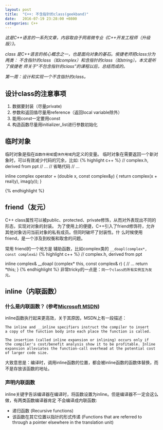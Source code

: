 ```yaml
---
layout: post
title:  "C++: 不含指针的class(geekband)"
date:   2016-07-19 23:28:00 +0800
categories: C++
---
```


*这是C++语言的一系列文章，内容取自于网易微专业《C++开发工程师（升级版）》。*

*class 是C++语言的核心概念之一，也是面向对象的基石。侯捷老师把class分为两类：*
*不含指针的class（如complex）和含指针的class（如string）。本文是听了侯捷老*
*师关于“不包含指针的class”的课程以后，总结而成的。*

*第一周：设计和实现一个不含指针的class。*

## 设计class的注意事项
1. 数据要封装（尽量private)
2. 参数和返回值尽量用reference（返回local variable除外）
3. 能用const一定要用const
4. 构造函数尽量用initializer_list进行参数初始化

## 临时对象
临时对象是指在`函数作用域`或`块作用域`内定义的变量。
临时对象在需要返回一个新对象时，可以有效减少代码的冗余，比如:
{% highlight c++ %}
// complex.h, derived from ppt
// ...
// 省略代码
// ...

inline complex
operator + (double x, const complex&y) 
{
  return complex(x + real(y), imag(y));
}

{% endhighlight %}

## friend（友元）
C++ class属性可以被public、protected、private修饰，从而对外表现出不同的形态，实现对对象的封装。
为了使用上的便捷，C++引入了friend修饰符，允许其他对象访问当前对象的私有成员。但同时破坏了封装性。什
么时候使用friend，是一个涉及到权衡和取舍的问题。

常用 friend的一个地方是 辅助函数，比如complex类的 `__doapl(complex*, const complex&)`
{% highlight c++ %}
// complex.h, derived from ppt

inline complex&
__doapl (complex* this, const complex& r)
{
  // ...
  return *this;
}
{% endhighlight %}
非常tricky的一点是：`同一个class的所有实例互为友元。`

## inline（内联函数）

### 什么是内联函数？ (参考[Microsoft MSDN](https://msdn.microsoft.com/en-us/library/bw1hbe6y.aspx))

inline函数执行起来更高效，关于其原因，MSDN上有一段描述：

~~~
The inline and __inline specifiers instruct the compiler to insert 
a copy of the function body into each place the function is called.

The insertion (called inline expansion or inlining) occurs only if 
the compiler's cost/benefit analysis show it to be profitable. Inline 
expansion alleviates the function-call overhead at the potential cost
of larger code size.
~~~

大致意思是：编译时，调用inline函数的位置，都会被inline函数的函数体替换，而不是存放该函数的地址。

### 声明内联函数
inline关键字告诉编译器在编译时，将函数设置为inline。但是编译器不一定会这么做，有两类函数编译器肯定
不会编译成内联函数:

* 递归函数 (Recursive functions)
* 该函数在其它位置以指针的形式传递 (Functions that are referred to through a pointer elsewhere in the translation unit)
